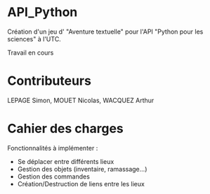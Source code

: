 # API_Python
Création d'un jeu d' "Aventure textuelle" pour l'API "Python pour les sciences" à l'UTC.

Travail en cours

# Contributeurs
LEPAGE Simon, MOUET Nicolas, WACQUEZ Arthur

# Cahier des charges 

Fonctionnalités à implémenter : 
- Se déplacer entre différents lieux 
- Gestion des objets (inventaire, ramassage...)
- Gestion des commandes
- Création/Destruction de liens entre les lieux 


